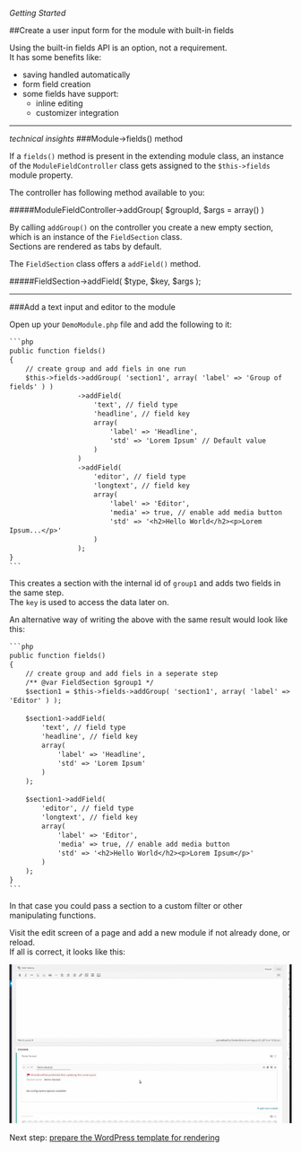 *Getting Started*

##Create a user input form for the module with built-in fields

Using the built-in fields API is an option, not a requirement.  
It has some benefits like:
- saving handled automatically
- form field creation
- some fields have support:
    - inline editing
    - customizer integration

***
*technical insights*
###Module->fields() method

If a `fields()` method is present in the extending module class, an instance of the `ModuleFieldController` class gets assigned to the `$this->fields` module property.  

The controller has following method available to you:

#####ModuleFieldController->addGroup( $groupId, $args = array() )

By calling `addGroup()` on the controller you create a new empty section, which is an instance of the `FieldSection` class.  
Sections are rendered as tabs by default.

The `FieldSection` class offers a `addField()` method.

#####FieldSection->addField( $type, $key, $args );

***

###Add a text input and editor to the module

Open up your `DemoModule.php` file and add the following to it:

    ```php
    public function fields()
    {
        // create group and add fiels in one run
        $this->fields->addGroup( 'section1', array( 'label' => 'Group of fields' ) )
                     ->addField(
                         'text', // field type
                         'headline', // field key
                         array(
                             'label' => 'Headline',
                             'std' => 'Lorem Ipsum' // Default value
                         )
                     )
                     ->addField(
                         'editor', // field type
                         'longtext', // field key
                         array(
                             'label' => 'Editor',
                             'media' => true, // enable add media button
                             'std' => '<h2>Hello World</h2><p>Lorem Ipsum...</p>'
                         )
                     );
    }
    ```
    
This creates a section with the internal id of `group1` and adds two fields in the same step.  
The `key` is used to access the data later on.

An alternative way of writing the above with the same result would look like this:

    ```php
    public function fields()
    {
        // create group and add fiels in a seperate step
        /** @var FieldSection $group1 */
        $section1 = $this->fields->addGroup( 'section1', array( 'label' => 'Editor' ) );

        $section1->addField(
            'text', // field type
            'headline', // field key
            array(
                'label' => 'Headline',
                'std' => 'Lorem Ipsum'
            )
        );
        
        $section1->addField(
            'editor', // field type
            'longtext', // field key
            array(
                'label' => 'Editor',
                'media' => true, // enable add media button
                'std' => '<h2>Hello World</h2><p>Lorem Ipsum</p>'
            )
        );
    }
    ```

In that case you could pass a section to a custom filter or other manipulating functions.

Visit the edit screen of a page and add a new module if not already done, or reload.  
If all is correct, it looks like this:

![](withfields.gif)

Next step: [prepare the WordPress template for rendering](./prepare_template_file.html)